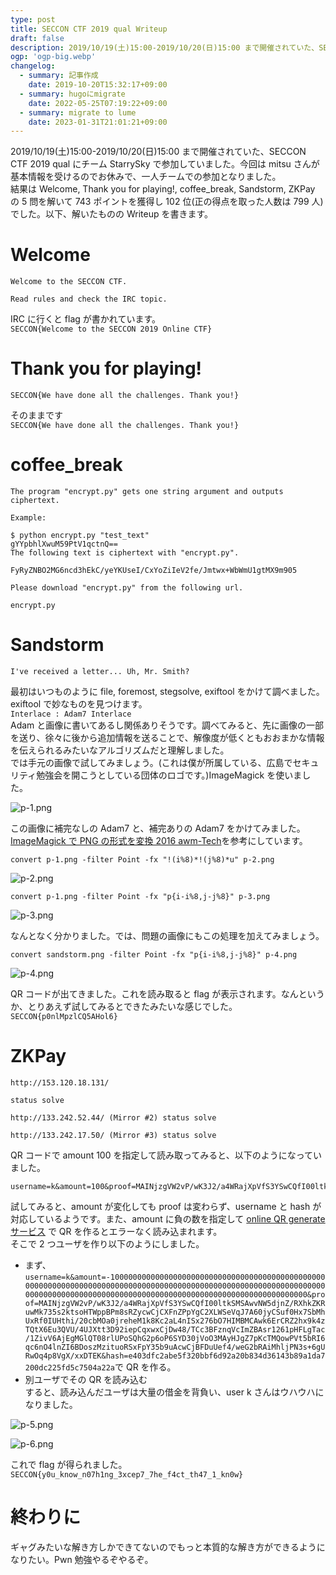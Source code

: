 ```yaml
---
type: post
title: SECCON CTF 2019 qual Writeup
draft: false
description: 2019/10/19(土)15:00-2019/10/20(日)15:00 まで開催されていた、SECCON CTF 2019 qual にチーム StarrySky で参加していました。
ogp: 'ogp-big.webp'
changelog:
  - summary: 記事作成
    date: 2019-10-20T15:32:17+09:00
  - summary: hugoにmigrate
    date: 2022-05-25T07:19:22+09:00
  - summary: migrate to lume
    date: 2023-01-31T21:01:21+09:00
---
```


2019/10/19(土)15:00-2019/10/20(日)15:00 まで開催されていた、SECCON CTF 2019 qual にチーム StarrySky で参加していました。今回は mitsu さんが基本情報を受けるのでお休みで、一人チームでの参加となりました。  
結果は Welcome, Thank you for playing!, coffee_break, Sandstorm, ZKPay の 5 問を解いて 743 ポイントを獲得し 102 位(正の得点を取った人数は 799 人)でした。以下、解いたものの Writeup を書きます。

# Welcome

```
Welcome to the SECCON CTF.

Read rules and check the IRC topic.
```

IRC に行くと flag が書かれています。  
`SECCON{Welcome to the SECCON 2019 Online CTF}`

# Thank you for playing!

```
SECCON{We have done all the challenges. Thank you!}
```

そのままです  
`SECCON{We have done all the challenges. Thank you!}`

# coffee_break

```
The program "encrypt.py" gets one string argument and outputs ciphertext.

Example:

$ python encrypt.py "test_text"
gYYpbhlXwuM59PtV1qctnQ==
The following text is ciphertext with "encrypt.py".

FyRyZNBO2MG6ncd3hEkC/yeYKUseI/CxYoZiIeV2fe/Jmtwx+WbWmU1gtMX9m905

Please download "encrypt.py" from the following url.

encrypt.py
```

# Sandstorm

```
I've received a letter... Uh, Mr. Smith?
```

最初はいつものように file, foremost, stegsolve, exiftool をかけて調べました。  
exiftool で妙なものを見つけます。  
`Interlace : Adam7 Interlace`  
Adam と画像に書いてあるし関係ありそうです。調べてみると、先に画像の一部を送り、徐々に後から追加情報を送ることで、解像度が低くともおおまかな情報を伝えられるみたいなアルゴリズムだと理解しました。  
では手元の画像で試してみましょう。(これは僕が所属している、広島でセキュリティ勉強会を開こうとしている団体のロゴです。)ImageMagick を使いました。

![p-1.png](./p-1.png)

この画像に補完なしの Adam7 と、補完ありの Adam7 をかけてみました。[ImageMagick で PNG の形式を変換 2016 awm-Tech](https://blog.awm.jp/2016/01/26/png/)を参考にしています。

```
convert p-1.png -filter Point -fx "!(i%8)*!(j%8)*u" p-2.png
```

![p-2.png](./p-2.png)

```
convert p-1.png -filter Point -fx "p{i-i%8,j-j%8}" p-3.png
```

![p-3.png](./p-3.png)

なんとなく分かりました。では、問題の画像にもこの処理を加えてみましょう。

```
convert sandstorm.png -filter Point -fx "p{i-i%8,j-j%8}" p-4.png
```

![p-4.png](./p-4.png)

QR コードが出てきました。これを読み取ると flag が表示されます。なんというか、とりあえず試してみるとできたみたいな感じでした。  
`SECCON{p0nlMpzlCQ5AHol6}`

# ZKPay

```
http://153.120.18.131/

status solve

http://133.242.52.44/ (Mirror #2) status solve

http://133.242.17.50/ (Mirror #3) status solve
```

QR コードで amount 100 を指定して読み取ってみると、以下のようになっていました。

```
username=k&amount=100&proof=MAINjzgVW2vP/wK3J2/a4WRajXpVfS3YSwCQfI00ltkSMSAwvNW5djnZ/RXhkZKRuwMk735s2ktsoHTWppBPm8sRZycwCjCXFnZPpYgC2XLWSeVqJ7A60jyCSuf0Hx7SbMhUxRf0IUHthi/20cbMOa0jreheM1k8Kc2aL4nISx276bO7HIMBMCAwk6ErCRZ2hx9k4zTQtX6Eu3QVU/4UJXtt3D92iepCqxwxCjDw48/TCc3BFznqVcImZBAsr1261pHFLgTac/1ZivV6AjEgMGlQT08rlUPoSQhG2p6oP6SYD30jVoO3MAyHJgZ7pKcTMQowPVt5bRI6qc6nO4lnZI6BDoszMzituoRSxFpY35b9uAcwCjBFDuUef4/weG2bRAiMhljPN3s+6gURwOq4p8VgX/xxDTEK&hash=e403dfc2abe5f320bbf6d92a20b834d36143b89a1da7200dc225fd5c7504a22a
```

試してみると、amount が変化しても proof は変わらず、username と hash が対応しているようです。また、amount に負の数を指定して [online QR generate サービス](https://www.the-qrcode-generator.com/) で QR を作るとエラーなく読み込まれます。  
そこで 2 つユーザを作り以下のようにしました。

- まず、`username=k&amount=-1000000000000000000000000000000000000000000000000000000000000000000000000000000000000000000000000000000000000000000000000000000000000000000000000000000000000000000000000000000000&proof=MAINjzgVW2vP/wK3J2/a4WRajXpVfS3YSwCQfI00ltkSMSAwvNW5djnZ/RXhkZKRuwMk735s2ktsoHTWppBPm8sRZycwCjCXFnZPpYgC2XLWSeVqJ7A60jyCSuf0Hx7SbMhUxRf0IUHthi/20cbMOa0jreheM1k8Kc2aL4nISx276bO7HIMBMCAwk6ErCRZ2hx9k4zTQtX6Eu3QVU/4UJXtt3D92iepCqxwxCjDw48/TCc3BFznqVcImZBAsr1261pHFLgTac/1ZivV6AjEgMGlQT08rlUPoSQhG2p6oP6SYD30jVoO3MAyHJgZ7pKcTMQowPVt5bRI6qc6nO4lnZI6BDoszMzituoRSxFpY35b9uAcwCjBFDuUef4/weG2bRAiMhljPN3s+6gURwOq4p8VgX/xxDTEK&hash=e403dfc2abe5f320bbf6d92a20b834d36143b89a1da7200dc225fd5c7504a22a`で QR を作る。
- 別ユーザでその QR を読み込む  
  すると、読み込んだユーザは大量の借金を背負い、user k さんはウハウハになりました。

![p-5.png](./p-5.png)

![p-6.png](./p-6.png)

これで flag が得られました。  
`SECCON{y0u_know_n07h1ng_3xcep7_7he_f4ct_th47_1_kn0w}`

# 終わりに

ギャグみたいな解き方しかできてないのでもっと本質的な解き方ができるようになりたい。Pwn 勉強やるぞやるぞ。
